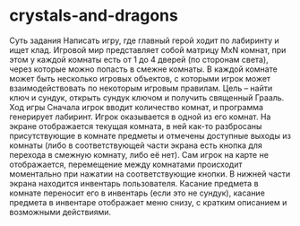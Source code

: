 # crystals-and-dragons
Суть задания
Написать игру, где главный герой ходит по лабиринту и ищет клад.
Игровой мир представляет собой матрицу MxN комнат, при этом
у каждой комнаты есть от 1 до 4 дверей (по сторонам света), через
которые можно попасть в смежне комнаты. В каждой комнате
может быть несколько игровых объектов, с которыми игрок может
взаимодействовать по некоторым игровым правилам. Цель – найти
ключ и сундук, открыть сундук ключом и получить священный Грааль.
Ход игры
Сначала игрок вводит количество комнат, и программа генерирует
лабиринт. Игрок оказывается в одной из его комнат. На экране
отображается текущая комната, в ней как-то разбросаны
присутствующие в комнате предметы и отмечены доступные
выходы из комнаты (либо в соответствующей части экрана есть
кнопка для перехода в смежную комнату, либо её нет). Сам игрок
на карте не отображается, перемещение между комнатами происходит
моментально при нажатии на соответствующие кнопки. В нижней
части экрана находится инвентарь пользователя. Касание предмета
в комнате переносит его в инвентарь (если это не сундук), касание
предмета в инвентаре отображает меню снизу, с кратким описанием
и возможными действиями.  
